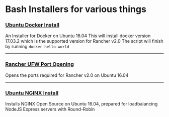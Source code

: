 # Bash Installers for various things

### [Ubuntu Docker Install](https://github.com/danthegoodman1/bash-scripts/tree/master/ubuntuDockerInstall)
An Installer for Docker on Ubuntu 16.04
This will install docker version 17.03.2 which is the supported version for Rancher v2.0
The script will finish by running `docker hello-world`

------

### [Rancher UFW Port Opening](https://github.com/danthegoodman1/bash-scripts/tree/master/rancherUFW)
Opens the ports required for Rancher v2.0 on Ubuntu 16.04

---

### [Ubuntu NGINX Install]()
Installs NGINX Open Source on Ubuntu 16.04, prepared for loadbalancing NodeJS Express servers with Round-Robin
